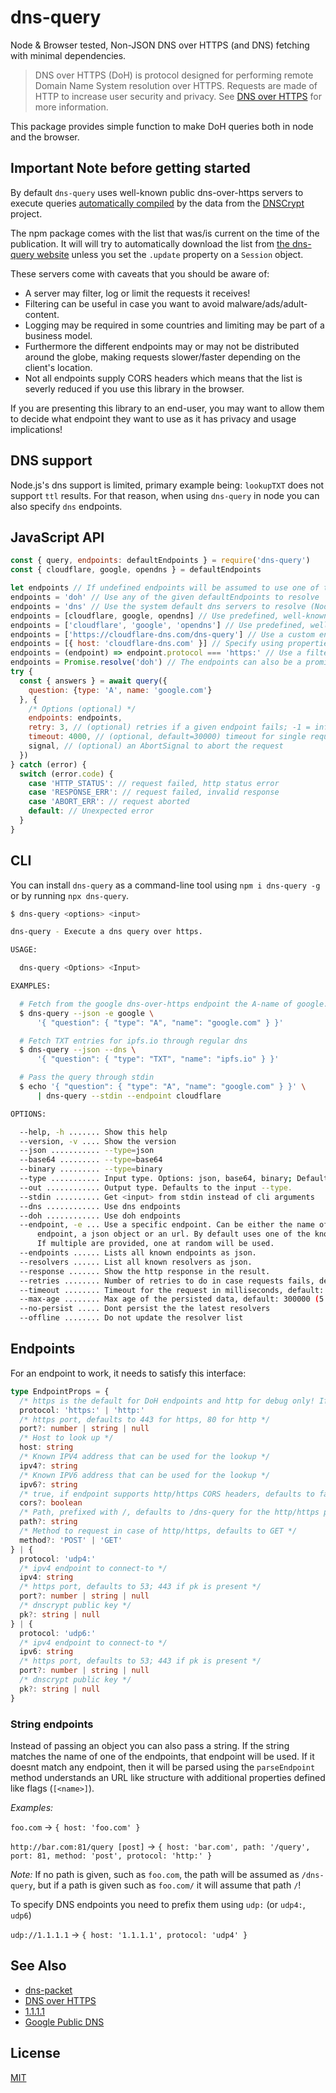 # dns-query

Node & Browser tested, Non-JSON DNS over HTTPS (and DNS) fetching with minimal dependencies.

> DNS over HTTPS (DoH) is protocol designed for performing remote Domain Name System
> resolution over HTTPS. Requests are made of HTTP to increase user security and privacy.
> See [DNS over HTTPS](https://en.wikipedia.org/wiki/DNS_over_HTTPS) for more
> information.

This package provides simple function to make DoH queries both in node and the browser.

## Important Note before getting started

By default `dns-query` uses well-known public dns-over-https servers to execute
queries [automatically compiled][] by the data from the [DNSCrypt][] project.

[automatically compiled]: https://github.com/martinheidegger/dns-query/actions/workflows/update.yml
[DNSCrypt]: https://dnscrypt.info/

The npm package comes with the list that was/is current on the time of the publication.
It will will try to automatically download the list from [the dns-query website][] unless
you set the `.update` property on a `Session` object.

[the dns-query website]: https://martinheidegger.github.io/dns-query/resolvers.json

These servers come with caveats that you should be aware of:

- A server may filter, log or limit the requests it receives!
- Filtering can be useful in case you want to avoid malware/ads/adult-content.
- Logging may be required in some countries and limiting may be part of a business model.
- Furthermore the different endpoints may or may not be distributed around the globe,
    making requests slower/faster depending on the client's location.
- Not all endpoints supply CORS headers which means that the list is severly reduced if you use this
    library in the browser.

If you are presenting this library to an end-user, you may want to allow them to decide what endpoint
they want to use as it has privacy and usage implications!

## DNS support

Node.js's dns support is limited, primary example being: `lookupTXT` does not support `ttl`
results. For that reason, when using `dns-query` in node you can also specify `dns` endpoints.

## JavaScript API

```js
const { query, endpoints: defaultEndpoints } = require('dns-query')
const { cloudflare, google, opendns } = defaultEndpoints

let endpoints // If undefined endpoints will be assumed to use one of the dns or doh endpoints!
endpoints = 'doh' // Use any of the given defaultEndpoints to resolve
endpoints = 'dns' // Use the system default dns servers to resolve (Node.js only!)
endpoints = [cloudflare, google, opendns] // Use predefined, well-known endpoints
endpoints = ['cloudflare', 'google', 'opendns'] // Use predefined, well-known endpoints by their name
endpoints = ['https://cloudflare-dns.com/dns-query'] // Use a custom endpoint
endpoints = [{ host: 'cloudflare-dns.com' }] // Specify using properties
endpoints = (endpoint) => endpoint.protocol === 'https:' // Use a filter against the well-known endpoints
endpoints = Promise.resolve('doh') // The endpoints can also be a promise
try {
  const { answers } = await query({
    question: {type: 'A', name: 'google.com'}
  }, {
    /* Options (optional) */
    endpoints: endpoints,
    retry: 3, // (optional) retries if a given endpoint fails; -1 = infinite retries; 0 = no retry
    timeout: 4000, // (optional, default=30000) timeout for single requests
    signal, // (optional) an AbortSignal to abort the request
  })
} catch (error) {
  switch (error.code) {
    case 'HTTP_STATUS': // request failed, http status error
    case 'RESPONSE_ERR': // request failed, invalid response
    case 'ABORT_ERR': // request aborted
    default: // Unexpected error
  }
}
```

## CLI

You can install `dns-query` as a command-line tool using `npm i dns-query -g`
or by running `npx dns-query`.

```sh
$ dns-query <options> <input>

dns-query - Execute a dns query over https.

USAGE:

  dns-query <Options> <Input>

EXAMPLES:

  # Fetch from the google dns-over-https endpoint the A-name of google.com
  $ dns-query --json -e google \
      '{ "question": { "type": "A", "name": "google.com" } }'

  # Fetch TXT entries for ipfs.io through regular dns
  $ dns-query --json --dns \
      '{ "question": { "type": "TXT", "name": "ipfs.io" } }'

  # Pass the query through stdin
  $ echo '{ "question": { "type": "A", "name": "google.com" } }' \
      | dns-query --stdin --endpoint cloudflare

OPTIONS:

  --help, -h ....... Show this help
  --version, -v .... Show the version
  --json ........... --type=json
  --base64 ......... --type=base64
  --binary ......... --type=binary
  --type ........... Input type. Options: json, base64, binary; Default: json
  --out ............ Output type. Defaults to the input --type.
  --stdin .......... Get <input> from stdin instead of cli arguments
  --dns ............ Use dns endpoints
  --doh ............ Use doh endpoints
  --endpoint, -e ... Use a specific endpoint. Can be either the name of a known
      endpoint, a json object or an url. By default uses one of the known endpoints.
      If multiple are provided, one at random will be used.
  --endpoints ...... Lists all known endpoints as json.
  --resolvers ...... List all known resolvers as json.
  --response ....... Show the http response in the result.
  --retries ........ Number of retries to do in case requests fails, default: 5
  --timeout ........ Timeout for the request in milliseconds, default: 30000 (5 sec)
  --max-age ........ Max age of the persisted data, default: 300000 (5 min)
  --no-persist ..... Dont persist the the latest resolvers
  --offline ........ Do not update the resolver list
```

## Endpoints

For an endpoint to work, it needs to satisfy this interface:

```typescript
type EndpointProps = {
  /* https is the default for DoH endpoints and http for debug only! If you don't specify a protocol, https is assumed */
  protocol: 'https:' | 'http:'
  /* https port, defaults to 443 for https, 80 for http */
  port?: number | string | null
  /* Host to look up */
  host: string
  /* Known IPV4 address that can be used for the lookup */
  ipv4?: string
  /* Known IPV6 address that can be used for the lookup */
  ipv6?: string
  /* true, if endpoint supports http/https CORS headers, defaults to false */
  cors?: boolean
  /* Path, prefixed with /, defaults to /dns-query for the http/https protocol */
  path?: string
  /* Method to request in case of http/https, defaults to GET */
  method?: 'POST' | 'GET'
} | {
  protocol: 'udp4:'
  /* ipv4 endpoint to connect-to */
  ipv4: string
  /* https port, defaults to 53; 443 if pk is present */
  port?: number | string | null
  /* dnscrypt public key */
  pk?: string | null
} | {
  protocol: 'udp6:'
  /* ipv4 endpoint to connect-to */
  ipv6: string
  /* https port, defaults to 53; 443 if pk is present */
  port?: number | string | null
  /* dnscrypt public key */
  pk?: string | null
}
```

### String endpoints

Instead of passing an object you can also pass a string. If the string matches the name
of one of the endpoints, that endpoint will be used. If it doesnt match any endpoint,
then it will be parsed using the `parseEndpoint` method understands an URL like structure
with additional properties defined like flags (`[<name>]`).

_Examples:_

`foo.com` → `{ host: 'foo.com' }`

`http://bar.com:81/query [post]` →
  `{ host: 'bar.com', path: '/query', port: 81, method: 'post', protocol: 'http:' }`

_Note:_ If no path is given, such as `foo.com`, the path will be assumed as `/dns-query`, but
if a path is given such as `foo.com/` it will assume that path `/`!

To specify DNS endpoints you need to prefix them using `udp:` (or `udp4:`, `udp6`)

`udp://1.1.1.1` → `{ host: '1.1.1.1', protocol: 'udp4' }`


## See Also

- [dns-packet](https://github.com/mafintosh/dns-packet)
- [DNS over HTTPS](https://en.wikipedia.org/wiki/DNS_over_HTTPS)
- [1.1.1.1](https://developers.cloudflare.com/1.1.1.1/dns-over-https/)
- [Google Public DNS](https://dns.google.com/)

## License

[MIT](./LICENSE)
